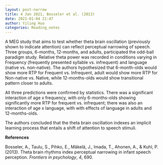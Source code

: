 ```yaml
---
layout: post-narrow
title: 4 Jan 2021, Bosseler et al. (2013)
date: 2021-01-04 21:47
author: Yiling Huo
categories: Reading_notes
---
```

<!-- wp:paragraph -->
<p>A MEG study that aims to test whether theta brain oscillation (previously shown to indicate attention) can reflect perceptual narrowing of speech. Three groups, 6-months, 12-months, and adults, participated the odd-ball paradigm study. Relative theta power was recorded in conditions varying in Frequency (frequently presented syllable vs. infrequent) and language (native vs. non-native). The authors hypothesized that 6-month-olds would show more RTP for Frequent vs. Infrequent, adult would show more RTP for Non-native vs. Native, while 12-months-olds would show transitional pattern closer to adults.</p>
<!-- /wp:paragraph -->

<!-- wp:paragraph -->
<p>All three predictions were confirmed by statistics. There was a significant interaction of age x frequency, with only 6-months-olds showing significantly more RTP for frequent vs. infrequent; there was also an interaction of age x language, with with effects of language in adults and 12-months-olds.</p>
<!-- /wp:paragraph -->

<!-- wp:paragraph -->
<p>The authors concluded that the theta brain oscillation indexes an implicit learning process that entails a shift of attention to speech stimuli.</p>
<!-- /wp:paragraph -->

<!-- wp:paragraph -->
<p><strong>References </strong></p>
<!-- /wp:paragraph -->

<!-- wp:paragraph -->
<p>Bosseler, A., Taulu, S., Pihko, E., Mäkelä, J., Imada, T., Ahonen, A., &amp; Kuhl, P. (2013). Theta brain rhythms index perceptual narrowing in infant speech perception. <em>Frontiers in psychology</em>, <em>4</em>, 690.</p>
<!-- /wp:paragraph -->
